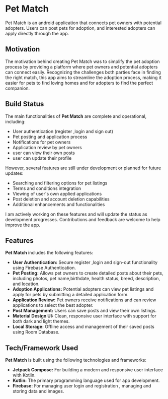 # Pet Match 
Pet Match is an android application that connects pet owners with potential adopters. Users can post pets for adoption, and interested adopters can apply directly through the app.

## Motivation
The motivation behind creating Pet Match was to simplify the pet adoption process by providing a platform where pet owners and potential adopters can connect easily. Recognizing the challenges both parties face in finding the right match, this app aims to streamline the adoption process, making it easier for pets to find loving homes and for adopters to find the perfect companion.

## Build Status
The main functionalities of **Pet Match** are complete and operational, including:

- User authentication (register ,login and sign out)
- Pet posting and application process
- Notifications for pet owners
- Application review by pet owners
- user can view their own posts
- user can update their profile

However, several features are still under development or planned for future updates:

- Searching and filtering options for pet listings
- Terms and conditions integration
- Viewing of user's own applied applications
- Post deletion and account deletion capabilities
- Additional enhancements and functionalities

I am actively working on these features and will update the status as development progresses. Contributions and feedback are welcome to help improve the app.

## Features
**Pet Match** includes the following features:

- **User Authentication:** Secure register ,login and sign-out functionality using Firebase Authentication.
- **Pet Posting:** Allows pet owners to create detailed posts about their pets, including photos, pet name,birthdate, health status, breed, description, and location.
- **Adoption Applications:** Potential adopters can view pet listings and apply for pets by submitting a detailed application form.
- **Application Review:** Pet owners receive notifications and can review applications to select the best adopter.
- **Post Management:** Users can save posts and view their own listings.
- **Material Design UI:** Clean, responsive user interface with support for both dark and light themes.
- **Local Storage:** Offline access and management of their saved posts using Room Database.

## Tech/Framework Used
**Pet Match** is built using the following technologies and frameworks:

- **Jetpack Compose:** For building a modern and responsive user interface with Kotlin.
- **Kotlin:** The primary programming language used for app development.
- **Firebase:** For managing user login and registration , managing and storing data and images.
  




  







